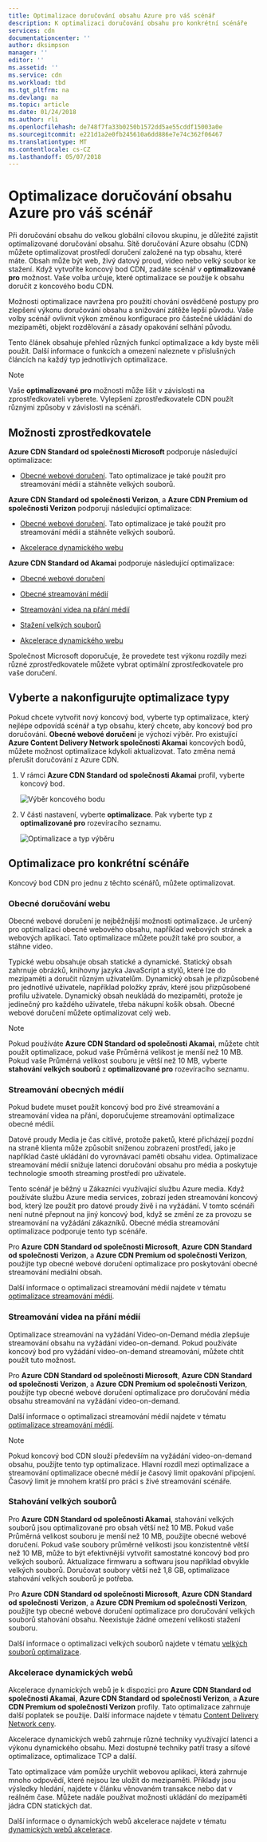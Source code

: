 ```yaml
---
title: Optimalizace doručování obsahu Azure pro váš scénář
description: K optimalizaci doručování obsahu pro konkrétní scénáře
services: cdn
documentationcenter: ''
author: dksimpson
manager: ''
editor: ''
ms.assetid: ''
ms.service: cdn
ms.workload: tbd
ms.tgt_pltfrm: na
ms.devlang: na
ms.topic: article
ms.date: 01/24/2018
ms.author: rli
ms.openlocfilehash: de748f7fa33b0250b1572dd5ae55cddf15003a0e
ms.sourcegitcommit: e221d1a2e0fb245610a6dd886e7e74c362f06467
ms.translationtype: MT
ms.contentlocale: cs-CZ
ms.lasthandoff: 05/07/2018
---
```

# <a name="optimize-azure-content-delivery-for-your-scenario"></a>Optimalizace doručování obsahu Azure pro váš scénář

Při doručování obsahu do velkou globální cílovou skupinu, je důležité zajistit optimalizované doručování obsahu. Sítě doručování Azure obsahu (CDN) můžete optimalizovat prostředí doručení založené na typ obsahu, které máte. Obsah může být web, živý datový proud, video nebo velký soubor ke stažení. Když vytvoříte koncový bod CDN, zadáte scénář v **optimalizované pro** možnost. Vaše volba určuje, které optimalizace se použije k obsahu doručit z koncového bodu CDN.

Možnosti optimalizace navržena pro použití chování osvědčené postupy pro zlepšení výkonu doručování obsahu a snižování zátěže lepší původu. Vaše volby scénář ovlivnit výkon změnou konfigurace pro částečné ukládání do mezipaměti, objekt rozdělování a zásady opakování selhání původu. 

Tento článek obsahuje přehled různých funkcí optimalizace a kdy byste měli použít. Další informace o funkcích a omezení naleznete v příslušných článcích na každý typ jednotlivých optimalizace.

> [!NOTE]
> Vaše **optimalizované pro** možnosti může lišit v závislosti na zprostředkovateli vyberete. Vylepšení zprostředkovatele CDN použít různými způsoby v závislosti na scénáři. 

## <a name="provider-options"></a>Možnosti zprostředkovatele

**Azure CDN Standard od společnosti Microsoft** podporuje následující optimalizace:

* [Obecné webové doručení](#general-web-delivery). Tato optimalizace je také použít pro streamování médií a stáhněte velkých souborů.


**Azure CDN Standard od společnosti Verizon**, a **Azure CDN Premium od společnosti Verizon** podporují následující optimalizace:

* [Obecné webové doručení](#general-web-delivery). Tato optimalizace je také použít pro streamování médií a stáhněte velkých souborů.

* [Akcelerace dynamického webu](#dynamic-site-acceleration) 


**Azure CDN Standard od Akamai** podporuje následující optimalizace:

* [Obecné webové doručení](#general-web-delivery) 

* [Obecné streamování médií](#general-media-streaming)

* [Streamování videa na přání médií](#video-on-demand-media-streaming)

* [Stažení velkých souborů](#large-file-download)

* [Akcelerace dynamického webu](#dynamic-site-acceleration) 

Společnost Microsoft doporučuje, že provedete test výkonu rozdíly mezi různé zprostředkovatele můžete vybrat optimální zprostředkovatele pro vaše doručení.

## <a name="select-and-configure-optimization-types"></a>Vyberte a nakonfigurujte optimalizace typy

Pokud chcete vytvořit nový koncový bod, vyberte typ optimalizace, který nejlépe odpovídá scénář a typ obsahu, který chcete, aby koncový bod pro doručování. **Obecné webové doručení** je výchozí výběr. Pro existující **Azure Content Delivery Network společnosti Akamai** koncových bodů, můžete možnost optimalizace kdykoli aktualizovat. Tato změna nemá přerušit doručování z Azure CDN. 

1. V rámci **Azure CDN Standard od společnosti Akamai** profil, vyberte koncový bod.

    ![Výběr koncového bodu ](./media/cdn-optimization-overview/01_Akamai.png)

2. V části nastavení, vyberte **optimalizace**. Pak vyberte typ z **optimalizované pro** rozevíracího seznamu.

    ![Optimalizace a typ výběru](./media/cdn-optimization-overview/02_Select.png)

## <a name="optimization-for-specific-scenarios"></a>Optimalizace pro konkrétní scénáře

Koncový bod CDN pro jednu z těchto scénářů, můžete optimalizovat. 

### <a name="general-web-delivery"></a>Obecné doručování webu

Obecné webové doručení je nejběžnější možnosti optimalizace. Je určený pro optimalizaci obecné webového obsahu, například webových stránek a webových aplikací. Tato optimalizace můžete použít také pro soubor, a stáhne video.

Typické webu obsahuje obsah statické a dynamické. Statický obsah zahrnuje obrázků, knihovny jazyka JavaScript a stylů, které lze do mezipaměti a doručit různým uživatelům. Dynamický obsah je přizpůsobené pro jednotlivé uživatele, například položky zpráv, které jsou přizpůsobené profilu uživatele. Dynamický obsah neukládá do mezipaměti, protože je jedinečný pro každého uživatele, třeba nákupní košík obsah. Obecné webové doručení můžete optimalizovat celý web. 

> [!NOTE]
> Pokud používáte **Azure CDN Standard od společnosti Akamai**, můžete chtít použít optimalizace, pokud vaše Průměrná velikost je menší než 10 MB. Pokud vaše Průměrná velikost souboru je větší než 10 MB, vyberte **stahování velkých souborů** z **optimalizované pro** rozevíracího seznamu.

### <a name="general-media-streaming"></a>Streamování obecných médií

Pokud budete muset použít koncový bod pro živé streamování a streamování videa na přání, doporučujeme streamování optimalizace obecné médií.

Datové proudy Media je čas citlivé, protože paketů, které přicházejí pozdní na straně klienta může způsobit sníženou zobrazení prostředí, jako je například časté ukládání do vyrovnávací paměti obsahu videa. Optimalizace streamování médií snižuje latenci doručování obsahu pro média a poskytuje technologie smooth streaming prostředí pro uživatele. 

Tento scénář je běžný u Zákazníci využívající službu Azure media. Když používáte službu Azure media services, zobrazí jeden streamování koncový bod, který lze použít pro datové proudy živě i na vyžádání. V tomto scénáři není nutné přepnout na jiný koncový bod, když se změní ze za provozu se streamování na vyžádání zákazníků. Obecné média streamování optimalizace podporuje tento typ scénáře.

Pro **Azure CDN Standard od společnosti Microsoft**, **Azure CDN Standard od společnosti Verizon**, a **Azure CDN Premium od společnosti Verizon**, použijte typ obecné webové doručení optimalizace pro poskytování obecné streamování mediální obsah.

Další informace o optimalizaci streamování médií najdete v tématu [optimalizace streamování médií](cdn-media-streaming-optimization.md).

### <a name="video-on-demand-media-streaming"></a>Streamování videa na přání médií

Optimalizace streamování na vyžádání Video-on-Demand média zlepšuje streamování obsahu na vyžádání video-on-demand. Pokud používáte koncový bod pro vyžádání video-on-demand streamování, můžete chtít použít tuto možnost.

Pro **Azure CDN Standard od společnosti Microsoft**, **Azure CDN Standard od společnosti Verizon**, a **Azure CDN Premium od společnosti Verizon**, použijte typ obecné webové doručení optimalizace pro doručování média obsahu streamování na vyžádání video-on-demand.

Další informace o optimalizaci streamování médií najdete v tématu [optimalizace streamování médií](cdn-media-streaming-optimization.md).

> [!NOTE]
> Pokud koncový bod CDN slouží především na vyžádání video-on-demand obsahu, použijte tento typ optimalizace. Hlavní rozdíl mezi optimalizace a streamování optimalizace obecné médií je časový limit opakování připojení. Časový limit je mnohem kratší pro práci s živé streamování scénáře.

### <a name="large-file-download"></a>Stahování velkých souborů

Pro **Azure CDN Standard od společnosti Akamai**, stahování velkých souborů jsou optimalizované pro obsah větší než 10 MB. Pokud vaše Průměrná velikost souboru je menší než 10 MB, použijte obecné webové doručení. Pokud vaše soubory průměrné velikosti jsou konzistentně větší než 10 MB, může to být efektivnější vytvořit samostatné koncový bod pro velkých souborů. Aktualizace firmwaru a softwaru jsou například obvykle velkých souborů. Doručovat soubory větší než 1,8 GB, optimalizace stahování velkých souborů je potřeba.

Pro **Azure CDN Standard od společnosti Microsoft**, **Azure CDN Standard od společnosti Verizon**, a **Azure CDN Premium od společnosti Verizon**, použijte typ obecné webové doručení optimalizace pro doručování velkých souborů stahování obsahu. Neexistuje žádné omezení velikosti stažení souboru.

Další informace o optimalizaci velkých souborů najdete v tématu [velkých souborů optimalizace](cdn-large-file-optimization.md).

### <a name="dynamic-site-acceleration"></a>Akcelerace dynamických webů

 Akcelerace dynamických webů je k dispozici pro **Azure CDN Standard od společnosti Akamai**, **Azure CDN Standard od společnosti Verizon**, a **Azure CDN Premium od společnosti Verizon** profily. Tato optimalizace zahrnuje další poplatek se použije. Další informace najdete v tématu [Content Delivery Network ceny](https://azure.microsoft.com/pricing/details/cdn/).

Akcelerace dynamických webů zahrnuje různé techniky využívající latenci a výkonu dynamického obsahu. Mezi dostupné techniky patří trasy a síťové optimalizace, optimalizace TCP a další. 

Tato optimalizace vám pomůže urychlit webovou aplikaci, která zahrnuje mnoho odpovědí, které nejsou lze uložit do mezipaměti. Příklady jsou výsledky hledání, najdete v článku věnovaném transakce nebo dat v reálném čase. Můžete nadále používat možnosti ukládání do mezipaměti jádra CDN statických dat. 

Další informace o dynamických webů akcelerace najdete v tématu [dynamických webů akcelerace](cdn-dynamic-site-acceleration.md).



